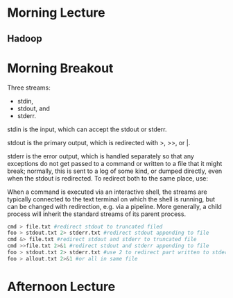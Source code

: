 # Morning Lecture

## Hadoop

# Morning Breakout

Three streams:
 - stdin,
 - stdout, and
 - stderr.

 stdin is the input, which can accept the stdout or stderr.

 stdout is the primary output, which is redirected with >, >>, or |.

 stderr is the error output, which is handled separately so that any exceptions do not get passed to a command or written to a file that it might break; normally, this is sent to a log of some kind, or dumped directly, even when the stdout is redirected. To redirect both to the same place, use:

 
 When a command is executed via an interactive shell, the streams are typically connected to the text terminal on which the shell is running, but can be changed with redirection, e.g. via a pipeline. More generally, a child process will inherit the standard streams of its parent process.


```bash
cmd > file.txt #redirect stdout to truncated filed
foo > stdout.txt 2> stderr.txt #redirect stdout appending to file
cmd &> file.txt #redirect stdout and stderr to truncated file
cmd >>file.txt 2>&1 #redirect stdout and stderr appending to file
foo > stdout.txt 2> stderr.txt #use 2 to redirect part written to stderr
foo > allout.txt 2>&1 #or all in same file
```

# Afternoon Lecture
